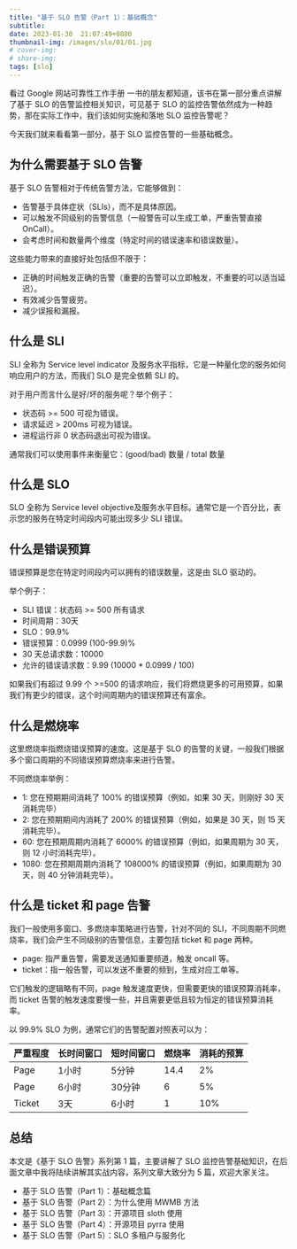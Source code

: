 ```yaml
---
title: "基于 SLO 告警（Part 1）：基础概念"
subtitle: 
date: 2023-01-30  21:07:49+0800
thumbnail-img: /images/slo/01/01.jpg
# cover-img: 
# share-img: 
tags: [slo]
---
```


看过 Google 网站可靠性工作手册 一书的朋友都知道，该书在第一部分重点讲解了基于 SLO 的告警监控相关知识，可见基于 SLO 的监控告警依然成为一种趋势，那在实际工作中，我们该如何实施和落地 SLO 监控告警呢？

今天我们就来看看第一部分，基于 SLO 监控告警的一些基础概念。

## 为什么需要基于 SLO 告警

基于 SLO 告警相对于传统告警方法，它能够做到：

- 告警基于具体症状（SLIs），而不是具体原因。
- 可以触发不同级别的告警信息（一般警告可以生成工单，严重告警直接 OnCall）。
- 会考虑时间和数量两个维度（特定时间的错误速率和错误数量）。

这些能力带来的直接好处包括但不限于：

- 正确的时间触发正确的告警（重要的告警可以立即触发，不重要的可以适当延迟）。
- 有效减少告警疲劳。
- 减少误报和漏报。

## 什么是 SLI

SLI 全称为 Service level indicator 及服务水平指标，它是一种量化您的服务如何响应用户的方法，而我们 SLO 是完全依赖 SLI 的。

对于用户而言什么是好/坏的服务呢？举个例子：

- 状态码 >= 500 可视为错误。
- 请求延迟 > 200ms 可视为错误。
- 进程运行非 0 状态码退出可视为错误。

通常我们可以使用事件来衡量它：(good/bad) 数量 / total 数量

## 什么是 SLO

SLO 全称为 Service level objective及服务水平目标。通常它是一个百分比，表示您的服务在特定时间段内可能出现多少 SLI 错误。

## 什么是错误预算

错误预算是您在特定时间段内可以拥有的错误数量，这是由 SLO 驱动的。

举个例子：

- SLI 错误：状态码 >= 500 所有请求
- 时间周期：30天
- SLO：99.9%
- 错误预算：0.0999 (100-99.9)%
- 30 天总请求数：10000
- 允许的错误请求数：9.99 (10000 * 0.0999 / 100)

如果我们有超过 9.99 个 >=500 的请求响应，我们将燃烧更多的可用预算，如果我们有更少的错误，这个时间周期内的错误预算还有富余。

## 什么是燃烧率

这里燃烧率指燃烧错误预算的速度。这是基于 SLO 的告警的关键，一般我们根据多个窗口周期的不同错误预算燃烧率来进行告警。

不同燃烧率举例：

- 1: 您在预期期间消耗了 100% 的错误预算（例如，如果 30 天，则刚好 30 天消耗完毕）
- 2: 您在预期期间内消耗了 200% 的错误预算（例如，如果是 30 天，则 15 天消耗完毕）。
- 60: 您在预期周期内消耗了 6000% 的错误预算（例如，如果周期为 30 天，则 12 小时消耗完毕）。
- 1080: 您在预期周期内消耗了 108000% 的错误预算（例如，如果周期为 30 天，则 40 分钟消耗完毕）。

## 什么是 ticket 和 page 告警

我们一般使用多窗口、多燃烧率策略进行告警，针对不同的 SLI，不同周期不同燃烧率，我们会产生不同级别的告警信息，主要包括 ticket 和 page 两种。

- page: 指严重告警，需要发送通知重要频道，触发 oncall 等。
- ticket：指一般告警，可以发送不重要的频到，生成对应工单等。

它们触发的逻辑略有不同，page 触发速度更快，但需要更快的错误预算消耗率，而 ticket 告警的触发速度要慢一些，并且需要更低且较为恒定的错误预算消耗率。

以 99.9% SLO 为例，通常它们的告警配置对照表可以为：

| 严重程度      | 长时间窗口 |短时间窗口| 燃烧率      | 消耗的预算 |
| ----------- | ----------- |-----------| ----------- | ----------- |
|Page |1小时 |5分钟 |14.4 |2%|
|Page |6小时 |30分钟 |6 |5%|
|Ticket|3天|6小时|1|10%|

## 总结

本文是《基于 SLO 告警》系列第 1 篇，主要讲解了 SLO 监控告警基础知识，在后面文章中我将陆续讲解其实战内容，系列文章大致分为 5 篇，欢迎大家关注。

- 基于 SLO 告警（Part 1）：基础概念篇
- 基于 SLO 告警（Part 2）：为什么使用 MWMB 方法
- 基于 SLO 告警（Part 3）：开源项目 sloth 使用
- 基于 SLO 告警（Part 4）：开源项目 pyrra 使用
- 基于 SLO 告警（Part 5）：SLO 多租户与服务化